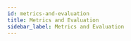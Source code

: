 ```yaml
---
id: metrics-and-evaluation
title: Metrics and Evaluation
sidebar_label: Metrics and Evaluation
---
```


